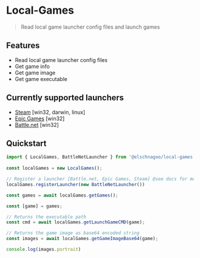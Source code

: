 # Local-Games

> Read local game launcher config files and launch games


## Features

- Read local game launcher config files
- Get game info
- Get game image
- Get game executable


## Currently supported launchers
- [Steam](https://store.steampowered.com/) [win32, darwin, linux]
- [Epic Games](https://www.epicgames.com/) [win32]
- [Battle.net](https://www.blizzard.com/) [win32]


## Quickstart

```ts
import { LocalGames, BattleNetLauncher } from '@elschnagoo/local-games';
 
const localGames = new LocalGames();

// Register a launcher [Battle.net, Epic Games, Steam] @see docs for more info
localGames.registerLauncher(new BattleNetLauncher())

const games = await localGames.getGames();

const [game] = games;

// Returns the executable path
const cmd = await localGames.getLaunchGameCMD(game);

// Returns the game image as base64 encoded string
const images = await localGames.getGameImageBase64(game);

console.log(images.portrait)

```
